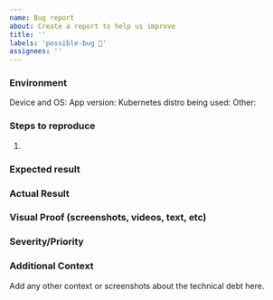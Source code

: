 ```yaml
---
name: Bug report
about: Create a report to help us improve
title: ''
labels: 'possible-bug 🐛'
assignees: ''
---
```


### Environment
Device and OS:
App version:
Kubernetes distro being used:
Other:

### Steps to reproduce
1.

### Expected result

### Actual Result

### Visual Proof (screenshots, videos, text, etc)

### Severity/Priority

### Additional Context
Add any other context or screenshots about the technical debt here.

